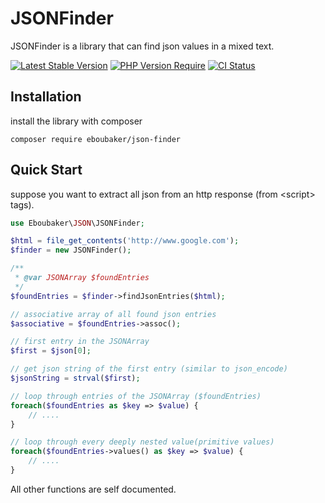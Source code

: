 # JSONFinder
JSONFinder is a library that can find json values in a mixed text. 

[![Latest Stable Version](https://img.shields.io/packagist/v/eboubaker/json-finder.svg?style=flat-square)](https://packagist.org/packages/eboubaker/json-finder)
[![PHP Version Require](http://poser.pugx.org/eboubaker/json-finder/require/php)](https://packagist.org/packages/phpunit/phpunit)
[![CI Status](https://github.com/eboubaker/JSONFinder/actions/workflows/RunTests.yml/badge.svg)](https://github.com/Eboubaker/JSONFinder/actions)

## Installation

install the library with composer
```
composer require eboubaker/json-finder
```

## Quick Start
suppose you want to extract all json from an http response (from &lt;script&gt; tags).
```php
use Eboubaker\JSON\JSONFinder;

$html = file_get_contents('http://www.google.com');
$finder = new JSONFinder();

/**
 * @var JSONArray $foundEntries
 */
$foundEntries = $finder->findJsonEntries($html);

// associative array of all found json entries
$associative = $foundEntries->assoc();

// first entry in the JSONArray
$first = $json[0];

// get json string of the first entry (similar to json_encode)
$jsonString = strval($first);

// loop through entries of the JSONArray ($foundEntries)
foreach($foundEntries as $key => $value) {
    // ....
}

// loop through every deeply nested value(primitive values)
foreach($foundEntries->values() as $key => $value) {
    // ....
}
```
All other functions are self documented.
